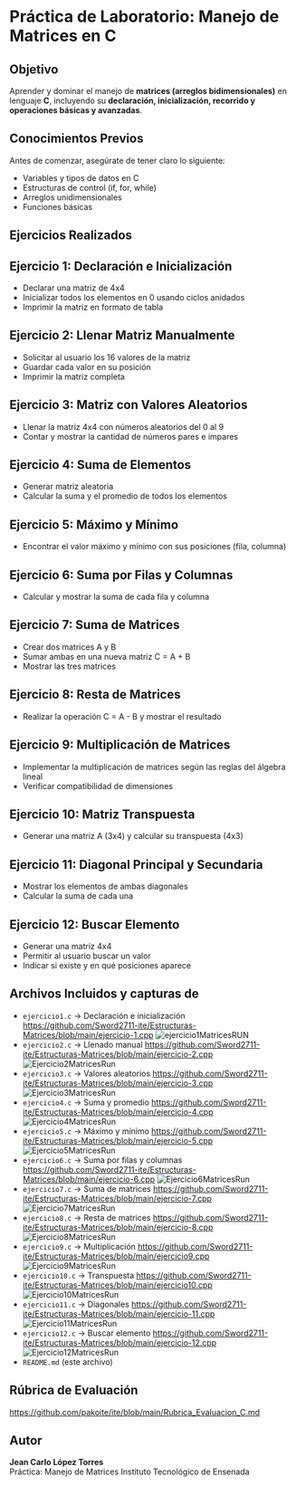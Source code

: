 # Práctica de Laboratorio: Manejo de Matrices en C

## Objetivo
Aprender y dominar el manejo de **matrices (arreglos bidimensionales)** en lenguaje **C**, incluyendo su **declaración, inicialización, recorrido y operaciones básicas y avanzadas**.

## Conocimientos Previos
Antes de comenzar, asegúrate de tener claro lo siguiente:
- Variables y tipos de datos en C  
- Estructuras de control (if, for, while)  
- Arreglos unidimensionales  
- Funciones básicas  

## Ejercicios Realizados

## Ejercicio 1: Declaración e Inicialización
- Declarar una matriz de 4x4 
- Inicializar todos los elementos en 0 usando ciclos anidados  
- Imprimir la matriz en formato de tabla  

## Ejercicio 2: Llenar Matriz Manualmente
- Solicitar al usuario los 16 valores de la matriz  
- Guardar cada valor en su posición  
- Imprimir la matriz completa  

## Ejercicio 3: Matriz con Valores Aleatorios
- Llenar la matriz 4x4 con números aleatorios del 0 al 9  
- Contar y mostrar la cantidad de números pares e impares  

## Ejercicio 4: Suma de Elementos
- Generar matriz aleatoria  
- Calcular la suma y el promedio de todos los elementos  

## Ejercicio 5: Máximo y Mínimo
- Encontrar el valor máximo y mínimo con sus posiciones (fila, columna)  

## Ejercicio 6: Suma por Filas y Columnas
- Calcular y mostrar la suma de cada fila y columna  

## Ejercicio 7: Suma de Matrices
- Crear dos matrices A y B
- Sumar ambas en una nueva matriz C = A + B
- Mostrar las tres matrices  

## Ejercicio 8: Resta de Matrices
- Realizar la operación C = A - B y mostrar el resultado  

## Ejercicio 9: Multiplicación de Matrices
- Implementar la multiplicación de matrices según las reglas del álgebra lineal  
- Verificar compatibilidad de dimensiones  

## Ejercicio 10: Matriz Transpuesta
- Generar una matriz A (3x4) y calcular su transpuesta (4x3)  

## Ejercicio 11: Diagonal Principal y Secundaria
- Mostrar los elementos de ambas diagonales  
- Calcular la suma de cada una  

## Ejercicio 12: Buscar Elemento
- Generar una matriz 4x4 
- Permitir al usuario buscar un valor  
- Indicar si existe y en qué posiciones aparece  

## Archivos Incluidos y capturas de
- `ejercicio1.c` → Declaración e inicialización  https://github.com/Sword2711-ite/Estructuras-Matrices/blob/main/ejercicio-1.cpp
![ejercicio1MatricesRUN](ejercicio1MatricesRUN.png)
- `ejercicio2.c` → Llenado manual                https://github.com/Sword2711-ite/Estructuras-Matrices/blob/main/ejercicio-2.cpp 
![Ejercicio2MatricesRun](Ejercicio2MatricesRun.png)
- `ejercicio3.c` → Valores aleatorios            https://github.com/Sword2711-ite/Estructuras-Matrices/blob/main/ejercicio-3.cpp  
![Ejercicio3MatricesRun](Ejercicio3MatricesRun.png)
- `ejercicio4.c` → Suma y promedio               https://github.com/Sword2711-ite/Estructuras-Matrices/blob/main/ejercicio-4.cpp
![Ejercicio4MatricesRun](Ejercicio4MatricesRun.png)
- `ejercicio5.c` → Máximo y mínimo               https://github.com/Sword2711-ite/Estructuras-Matrices/blob/main/ejercicio-5.cpp
![Ejercicio5MatricesRun](Ejercicio5MatricesRun.png)
- `ejercicio6.c` → Suma por filas y columnas     https://github.com/Sword2711-ite/Estructuras-Matrices/blob/main/ejercicio-6.cpp
![Ejercicio6MatricesRun](Ejercicio6MatricesRun.png)
- `ejercicio7.c` → Suma de matrices              https://github.com/Sword2711-ite/Estructuras-Matrices/blob/main/ejercicio-7.cpp  
![Ejercicio7MatricesRun](Ejercicio7MatricesRun.png)
- `ejercicio8.c` → Resta de matrices             https://github.com/Sword2711-ite/Estructuras-Matrices/blob/main/ejercicio-8.cpp
![Ejercicio8MatricesRun](Ejercicio8MatricesRun.png)
- `ejercicio9.c` → Multiplicación                https://github.com/Sword2711-ite/Estructuras-Matrices/blob/main/ejercicio9.cpp 
![Ejercicio9MatricesRun](Ejercicio9MatricesRun.png) 
- `ejercicio10.c` → Transpuesta                  https://github.com/Sword2711-ite/Estructuras-Matrices/blob/main/ejercicio10.cpp
![Ejercicio10MatricesRun](Ejercicio10MatricesRun.png)
- `ejercicio11.c` → Diagonales                   https://github.com/Sword2711-ite/Estructuras-Matrices/blob/main/ejercicio-11.cpp
![Ejercicio11MatricesRun](Ejercicio11MatricesRun.png)
- `ejercicio12.c` → Buscar elemento              https://github.com/Sword2711-ite/Estructuras-Matrices/blob/main/ejercicio-12.cpp
![Ejercicio12MatricesRun](Ejercicio12MatricesRun.png)
- `README.md` (este archivo)

## Rúbrica de Evaluación  
https://github.com/pakoite/ite/blob/main/Rubrica_Evaluacion_C.md

## Autor
**Jean Carlo López Torres**  
Práctica: Manejo de Matrices
Instituto Tecnológico de Ensenada
